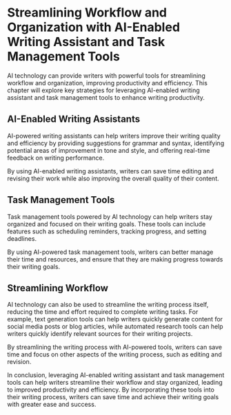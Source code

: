 Streamlining Workflow and Organization with AI-Enabled Writing Assistant and Task Management Tools
==================================================================================================================================================================================

AI technology can provide writers with powerful tools for streamlining workflow and organization, improving productivity and efficiency. This chapter will explore key strategies for leveraging AI-enabled writing assistant and task management tools to enhance writing productivity.

AI-Enabled Writing Assistants
-----------------------------

AI-powered writing assistants can help writers improve their writing quality and efficiency by providing suggestions for grammar and syntax, identifying potential areas of improvement in tone and style, and offering real-time feedback on writing performance.

By using AI-enabled writing assistants, writers can save time editing and revising their work while also improving the overall quality of their content.

Task Management Tools
---------------------

Task management tools powered by AI technology can help writers stay organized and focused on their writing goals. These tools can include features such as scheduling reminders, tracking progress, and setting deadlines.

By using AI-powered task management tools, writers can better manage their time and resources, and ensure that they are making progress towards their writing goals.

Streamlining Workflow
---------------------

AI technology can also be used to streamline the writing process itself, reducing the time and effort required to complete writing tasks. For example, text generation tools can help writers quickly generate content for social media posts or blog articles, while automated research tools can help writers quickly identify relevant sources for their writing projects.

By streamlining the writing process with AI-powered tools, writers can save time and focus on other aspects of the writing process, such as editing and revision.

In conclusion, leveraging AI-enabled writing assistant and task management tools can help writers streamline their workflow and stay organized, leading to improved productivity and efficiency. By incorporating these tools into their writing process, writers can save time and achieve their writing goals with greater ease and success.
